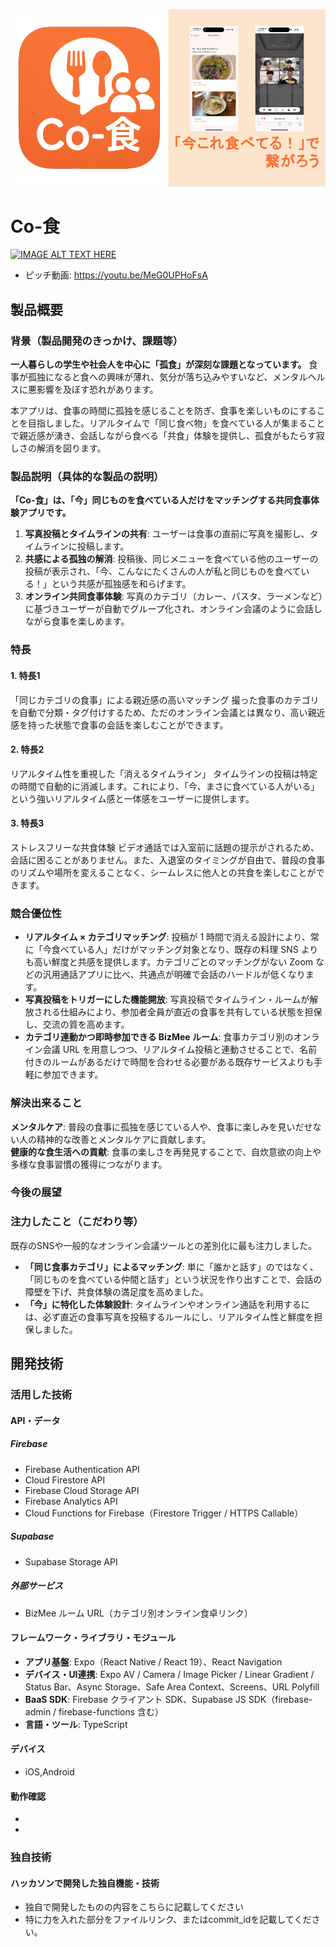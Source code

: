![Co-食のロゴと『今これ食べてる！』で繋がろう](docs/assets/co-shoku.png)

# Co-食

[![IMAGE ALT TEXT HERE](https://jphacks.com/wp-content/uploads/2025/05/JPHACKS2025_ogp.jpg)](https://www.youtube.com/watch?v=lA9EluZugD8)

* ピッチ動画: https://youtu.be/MeG0UPHoFsA

## 製品概要
### 背景（製品開発のきっかけ、課題等）
**一人暮らしの学生や社会人を中心に「孤食」が深刻な課題となっています。** 食事が孤独になると食への興味が薄れ、気分が落ち込みやすいなど、メンタルヘルスに悪影響を及ぼす恐れがあります。

本アプリは、食事の時間に孤独を感じることを防ぎ、食事を楽しいものにすることを目指しました。リアルタイムで「同じ食べ物」を食べている人が集まることで親近感が湧き、会話しながら食べる「共食」体験を提供し、孤食がもたらす寂しさの解消を図ります。
### 製品説明（具体的な製品の説明）
**「Co-食」は、「今」同じものを食べている人だけをマッチングする共同食事体験アプリです。**
1. **写真投稿とタイムラインの共有**: ユーザーは食事の直前に写真を撮影し、タイムラインに投稿します。
2. **共感による孤独の解消**: 投稿後、同じメニューを食べている他のユーザーの投稿が表示され、「今、こんなにたくさんの人が私と同じものを食べている！」という共感が孤独感を和らげます。
3. **オンライン共同食事体験**: 写真のカテゴリ（カレー、パスタ、ラーメンなど）に基づきユーザーが自動でグループ化され、オンライン会議のように会話しながら食事を楽しめます。
### 特長
#### 1. 特長1
「同じカテゴリの食事」による親近感の高いマッチング 撮った食事のカテゴリを自動で分類・タグ付けするため、ただのオンライン会議とは異なり、高い親近感を持った状態で食事の会話を楽しむことができます。
#### 2. 特長2
リアルタイム性を重視した「消えるタイムライン」 タイムラインの投稿は特定の時間で自動的に消滅します。これにより、「今、まさに食べている人がいる」という強いリアルタイム感と一体感をユーザーに提供します。
#### 3. 特長3
ストレスフリーな共食体験 ビデオ通話では入室前に話題の提示がされるため、会話に困ることがありません。また、入退室のタイミングが自由で、普段の食事のリズムや場所を変えることなく、シームレスに他人との共食を楽しむことができます。

### 競合優位性
- **リアルタイム × カテゴリマッチング**: 投稿が 1 時間で消える設計により、常に「今食べている人」だけがマッチング対象となり、既存の料理 SNS よりも高い鮮度と共感を提供します。カテゴリごとのマッチングがない Zoom などの汎用通話アプリに比べ、共通点が明確で会話のハードルが低くなります。
- **写真投稿をトリガーにした機能開放**: 写真投稿でタイムライン・ルームが解放される仕組みにより、参加者全員が直近の食事を共有している状態を担保し、交流の質を高めます。
- **カテゴリ連動かつ即時参加できる BizMee ルーム**: 食事カテゴリ別のオンライン会議 URL を用意しつつ、リアルタイム投稿と連動させることで、名前付きのルームがあるだけで時間を合わせる必要がある既存サービスよりも手軽に参加できます。

### 解決出来ること
**メンタルケア**: 普段の食事に孤独を感じている人や、食事に楽しみを見いだせない人の精神的な改善とメンタルケアに貢献します。  
**健康的な食生活への貢献**: 食事の楽しさを再発見することで、自炊意欲の向上や多様な食事習慣の獲得につながります。
### 今後の展望
### 注力したこと（こだわり等）
既存のSNSや一般的なオンライン会議ツールとの差別化に最も注力しました。
* **「同じ食事カテゴリ」によるマッチング**: 単に「誰かと話す」のではなく、「同じものを食べている仲間と話す」という状況を作り出すことで、会話の障壁を下げ、共食体験の満足度を高めました。
* **「今」に特化した体験設計**: タイムラインやオンライン通話を利用するには、必ず直近の食事写真を投稿するルールにし、リアルタイム性と鮮度を担保しました。

## 開発技術
### 活用した技術
#### API・データ
##### Firebase
* Firebase Authentication API
* Cloud Firestore API
* Firebase Cloud Storage API
* Firebase Analytics API
* Cloud Functions for Firebase（Firestore Trigger / HTTPS Callable）

##### Supabase
* Supabase Storage API

##### 外部サービス
* BizMee ルーム URL（カテゴリ別オンライン食卓リンク）

#### フレームワーク・ライブラリ・モジュール
* **アプリ基盤**: Expo（React Native / React 19）、React Navigation
* **デバイス・UI連携**: Expo AV / Camera / Image Picker / Linear Gradient / Status Bar、Async Storage、Safe Area Context、Screens、URL Polyfill
* **BaaS SDK**: Firebase クライアント SDK、Supabase JS SDK（firebase-admin / firebase-functions 含む）
* **言語・ツール**: TypeScript

#### デバイス
* iOS,Android

#### 動作確認
* 
* 

### 独自技術
#### ハッカソンで開発した独自機能・技術
* 独自で開発したものの内容をこちらに記載してください
* 特に力を入れた部分をファイルリンク、またはcommit_idを記載してください。

